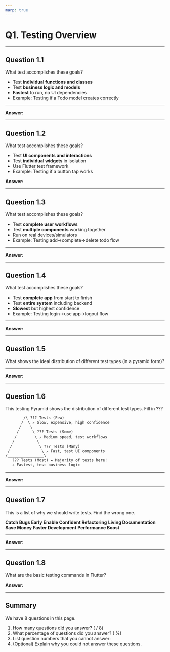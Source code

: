 ```yaml
---
marp: true
---
```


# Q1. Testing Overview

---

## Question 1.1

What test accomplishes these goals?

- Test **individual functions and classes**  
- Test **business logic and models**  
- **Fastest** to run, no UI dependencies  
- Example: Testing if a Todo model creates correctly  

---

**Answer:**  


---

## Question 1.2

What test accomplishes these goals?

- Test **UI components and interactions**  
- Test **individual widgets** in isolation  
- Use Flutter test framework  
- Example: Testing if a button tap works  

**Answer:**  


---

## Question 1.3

What test accomplishes these goals?

- Test **complete user workflows**  
- Test **multiple components** working together  
- Run on real devices/simulators  
- Example: Testing add→complete→delete todo flow  

---

**Answer:**  


---

## Question 1.4

What test accomplishes these goals?

- Test **complete app** from start to finish  
- Test **entire system** including backend  
- **Slowest** but highest confidence  
- Example: Testing login→use app→logout flow  

---

**Answer:**  


---

## Question 1.5

What shows the ideal distribution of different test types (in a pyramid form)?

---

**Answer:**


---

## Question 1.6

This testing Pyramid shows the distribution of different test types. Fill in ???

```txt
        /\ ??? Tests (Few)
       /  \ ↗ Slow, expensive, high confidence
      /    \     
     /      \ ??? Tests (Some)
    /        \ ↗ Medium speed, test workflows
   /          \
  /            \ ??? Tests (Many)
 /              \ ↗ Fast, test UI components
/________________\
   ??? Tests (Most) ← Majority of tests here!
   ↗ Fastest, test business logic
```

---

**Answer:**


---

## Question 1.7

This is a list of why we should write tests. Find the wrong one.

**Catch Bugs Early**
**Enable Confident Refactoring**
**Living Documentation**
**Save Money**
**Faster Development**
**Performance Boost**

---

**Answer:**


---

## Question 1.8

What are the basic testing commands in Flutter?

**Answer:**


---

## Summary

We have 8 questions in this page.

1. How many questions did you answer? ( / 8)
2. What percentage of questions did you answer? (  %)
3. List question numbers that you cannot answer:
4. (Optional) Explain why you could not answer these questions.
